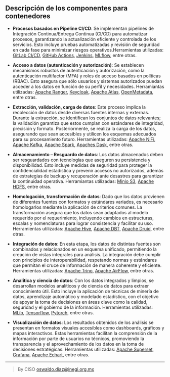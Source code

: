 ## Descripción de los componentes para contenedores

- **Procesos basados en Pipeline CI/CD**:  Se implementan pipelines de Integración Continua/Entrega Continua (CI/CD) para automatizar procesos, garantizando la actualización eficiente y controlada de los servicios. Esto incluye pruebas automatizadas y revisión de seguridad en cada fase para minimizar riesgos operativos.Herramientas utilizadas: [GitLab CI/CD](https://docs.gitlab.com/ee/ci/), [GitHub Actions](https://docs.github.com/es/actions), [Jenkins](https://www.jenkins.io/), [MLflow](https://mlflow.org/docs/latest/index.html), entre otras.

- **Acceso a datos (autenticación y autorización)**: Se establecen mecanismos robustos de autenticación y autorización, como la autenticación multifactor (MFA) y roles de acceso basados en políticas (RBAC). Esto asegura que sólo usuarios y sistemas autorizados puedan acceder a los datos en función de su perfil y necesidades. Herramiantas utilizadas: [Apache Ranger](https://ranger.apache.org/), [Keycloak](https://www.keycloak.org/), [Apache Atlas](https://atlas.apache.org/#/), [OpenMetadata](https://open-metadata.org/), entre otras.

- **Extracción, validación, carga de datos**: Este proceso implica la recolección de datos desde diversas fuentes internas y externas. Durante la extracción, se identifican los conjuntos de datos relevantes; la validación garantiza que estos cumplan con estándares de integridad, precisión y formato. Posteriormente, se realiza la carga de los datos, asegurando que sean accesibles y utilicen los esquemas adecuados para su procesamiento futuro. Herramientas utilizadas: [Apache NiFi](https://nifi.apache.org/), [Apache Kafka](https://kafka.apache.org/), [Apache Spark](https://spark.apache.org/), [Apaches Dask](https://docs.dask.org/en/stable/), entre otras.

- **Almacenamiento – Resguardo de datos**: Los datos almacenados deben ser resguardados con tecnologías que aseguren su persistencia y disponibilidad. Esto incluye medidas de seguridad para proteger la confidencialidad estadística y prevenir accesos no autorizados, además de estrategias de backup y recuperación ante desastres para garantizar la continuidad operativa. Herramiantas utilizadas: [Minio S3](https://min.io/), [Apache HDFS](https://hadoop.apache.org/), entre otras. 

- **Homologación, transformación de datos**: Dado que los datos provienen de diferentes fuentes con formatos y estándares variados, es necesario homologarlos mediante la aplicación de criterios comunes. La transformación asegura que los datos sean adaptados al modelo requerido por el requerimiento, incluyendo cambios en estructuras, escalas y nomenclaturas para lograr consistencia y facilitar su uso. Herramientas utilizadas: [Apache Hive](https://hive.apache.org/), [Apache DBT](https://docs.getdbt.com/), [Apache Druid](https://druid.apache.org/), entre otras.

- **Integración de datos**: En esta etapa, los datos de distintas fuentes son combinados y relacionados en un esquema unificado, permitiendo la creación de vistas integrales para análisis. La integración debe cumplir con principios de interoperabilidad, respetando normas y estándares que permitan el cruce de información de manera coherente y eficiente. Herramientas utilizadas: [Apache Trino](https://trino.io/), [Apache AirFlow](https://airflow.apache.org/), entre otras.

- **Analítica y ciencia de datos**: Con los datos integrados y limpios, se desarrollan modelos analíticos y de ciencia de datos para extraer conocimiento útil. Esto incluye la aplicación de técnicas de minería de datos, aprendizaje automático y modelado estadístico, con el objetivo de apoyar la toma de decisiones en áreas clave como la calidad, seguridad y el gobierno de la información. Herramientas utilizadas: [MLib](https://spark.apache.org/mllib/), [Tensorflow](https://www.tensorflow.org/?hl=es-419), [Pytorch](https://pytorch.org/), entre otras. 

- **Visualización de datos**: Los resultados obtenidos de los análisis se presentan en formatos visuales accesibles como dashboards, gráficos y mapas interactivos. Estas herramientas facilitan la comprensión de la información por parte de usuarios no técnicos, promoviendo la transparencia y el aprovechamiento de los datos en la toma de decisiones estratégicas. Herramientas utilizadas: [Apache Superset](https://superset.apache.org/docs/intro), [Grafana](https://grafana.com/), [Apache Echart](https://echarts.apache.org/en/index.html), entre otras.

________________________________________
> By CISO oswaldo.diaz@inegi.org.mx 
